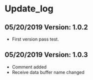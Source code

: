 # Update_log
## 05/20/2019 Version: 1.0.2
  * First version pass test.
## 05/20/2019 Version: 1.0.3
  * Comment added
  * Receive data buffer name changed
